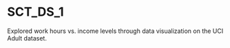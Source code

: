 # SCT_DS_1
Explored work hours vs. income levels through data visualization on the UCI Adult dataset.
